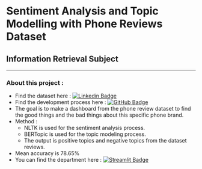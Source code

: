 # **Sentiment Analysis and Topic Modelling with Phone Reviews Dataset**
## Information Retrieval Subject

---
### About this project :
- Find the dataset here : [![Linkedin Badge](https://img.shields.io/badge/Kaggle-blue?style=flat&logo=kaggle&logoColor=white)](https://www.kaggle.com/datasets/PromptCloudHQ/amazon-reviews-unlocked-mobile-phones)
- Find the development process here : [![GitHub Badge](https://img.shields.io/badge/GitHub-grey?style=flat&logo=github&logoColor=white)](https://github.com/EDafee1/ir-learn.git)
- The goal is to make a dashboard from the phone review dataset to find the good things and the bad things about this specific phone brand.
- Method :
  - NLTK is used for the sentiment analysis process.
  - BERTopic is used for the topic modeling process.
  - The output is positive topics and negative topics from the dataset reviews.
- Mean accuracy is 78.65%
- You can find the department here : [![Streamlit Badge](https://img.shields.io/badge/Streamlit-red?style=flat&logo=streamlit&logoColor=white)](https://edafee1-uas-phone-review-sentiment-topics-app-0fllrg.streamlit.app/)
